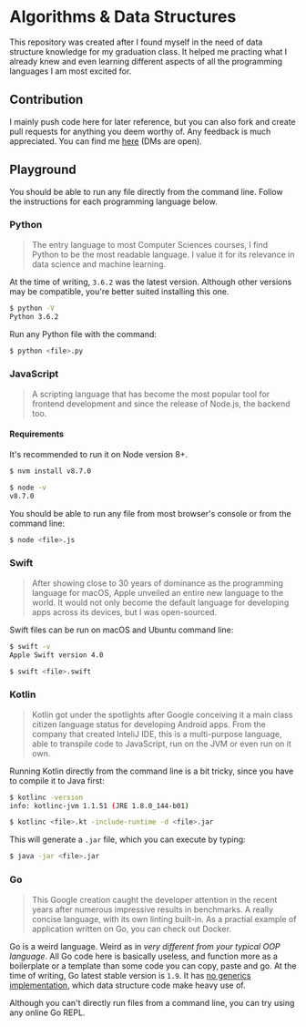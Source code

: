 # Algorithms & Data Structures

This repository was created after I found myself in the need of data structure knowledge for my graduation class. It helped me practing what I already knew and even learning different aspects of all the programming languages I am most excited for.

## Contribution

I mainly push code here for later reference, but you can also fork and create pull requests for anything you deem worthy of. Any feedback is much appreciated. You can find me [here](https://twitter.com/darqueos) (DMs are open).

## Playground

You should be able to run any file directly from the command line. Follow the instructions for each programming language below.

### Python

> The entry language to most Computer Sciences courses, I find Python to be the most readable language. I value it for its relevance in data science and machine learning.

At the time of writing, `3.6.2` was the latest version. Although other versions may be compatible, you're better suited installing this one.

```bash
$ python -V
Python 3.6.2
```

Run any Python file with the command:

```bash
$ python <file>.py
```

### JavaScript

> A scripting language that has become the most popular tool for frontend development and since the release of Node.js, the backend too.

#### Requirements 

It's recommended to run it on Node version 8+.

```bash
$ nvm install v8.7.0
````

```bash
$ node -v
v8.7.0
```

You should be able to run any file from most browser's console or from the command line:

```bash
$ node <file>.js
```

### Swift

> After showing close to 30 years of dominance as the programming language for macOS, Apple unveiled an entire new language to the world. It would not only become the default language for developing apps across its devices, but I was open-sourced.

Swift files can be run on macOS and Ubuntu command line:

```bash
$ swift -v
Apple Swift version 4.0

$ swift <file>.swift
```

### Kotlin

> Kotlin got under the spotlights after Google conceiving it a main class citizen language status for developing Android apps. From the company that created InteliJ IDE, this is a multi-purpose language, able to transpile code to JavaScript, run on the JVM or even run on it own.

Running Kotlin directly from the command line is a bit tricky, since you have to compile it to Java first:

```bash
$ kotlinc -version
info: kotlinc-jvm 1.1.51 (JRE 1.8.0_144-b01)

$ kotlinc <file>.kt -include-runtime -d <file>.jar
```

This will generate a `.jar` file, which you can execute by typing:

```bash
$ java -jar <file>.jar
```

### Go

> This Google creation caught the developer attention in the recent years after numerous impressive results in benchmarks. A really concise language, with its own linting built-in. As a practial example of application written on Go, you can check out Docker.

Go is a weird language. Weird as in *very different from your typical OOP language*. All Go code here is basically useless, and function more as a boilerplate or a template than some code you can copy, paste and go. At the time of writing, Go latest stable version is `1.9`. It has [no generics implementation](https://github.com/golang/go/issues/15292), which data structure code make heavy use of.

Although you can't directly run files from a command line, you can try using any online Go REPL.
